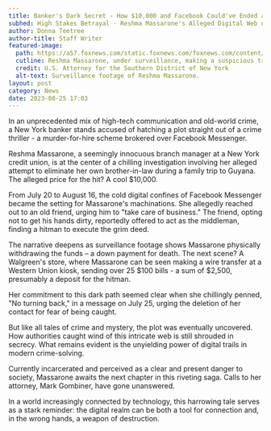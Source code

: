 ```yaml
---
title: Banker's Dark Secret - How $10,000 and Facebook Could've Ended a Life
subhed: High Stakes Betrayal - Reshma Massarone's Alleged Digital Web of Deception and Murder
author: Donna Teetree
author-title: Staff Writer
featured-image: 
  path: https://a57.foxnews.com/static.foxnews.com/foxnews.com/content/uploads/2023/08/640/320/image-32.jpg?ve=1&tl=1
  cutline: Reshma Massarone, under surveillance, making a suspicious transaction.
  credit: U.S. Attorney for the Southern District of New York
  alt-text: Surveillance footage of Reshma Massarone.
layout: post
category: News
date: 2023-08-25 17:03
---
```


In an unprecedented mix of high-tech communication and old-world crime, a New York banker stands accused of hatching a plot straight out of a crime thriller - a murder-for-hire scheme brokered over Facebook Messenger. 

Reshma Massarone, a seemingly innocuous branch manager at a New York credit union, is at the center of a chilling investigation involving her alleged attempt to eliminate her own brother-in-law during a family trip to Guyana. The alleged price for the hit? A cool $10,000.

From July 20 to August 16, the cold digital confines of Facebook Messenger became the setting for Massarone's machinations. She allegedly reached out to an old friend, urging him to "take care of business." The friend, opting not to get his hands dirty, reportedly offered to act as the middleman, finding a hitman to execute the grim deed.

The narrative deepens as surveillance footage shows Massarone physically withdrawing the funds – a down payment for death. The next scene? A Walgreen's store, where Massarone can be seen making a wire transfer at a Western Union kiosk, sending over 25 $100 bills - a sum of $2,500, presumably a deposit for the hitman.

Her commitment to this dark path seemed clear when she chillingly penned, "No turning back," in a message on July 25, urging the deletion of her contact for fear of being caught.

But like all tales of crime and mystery, the plot was eventually uncovered. How authorities caught wind of this intricate web is still shrouded in secrecy. What remains evident is the unyielding power of digital trails in modern crime-solving.

Currently incarcerated and perceived as a clear and present danger to society, Massarone awaits the next chapter in this riveting saga. Calls to her attorney, Mark Gombiner, have gone unanswered.

In a world increasingly connected by technology, this harrowing tale serves as a stark reminder: the digital realm can be both a tool for connection and, in the wrong hands, a weapon of destruction.
